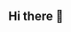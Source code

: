 ## Hi there 👋

<!--
**Sohailk07/sohailk07** is a ✨ _special_ ✨ repository because its `README.md` (this file) appears on your GitHub profile.

Here are some ideas to get you started:

- 🔭 I’m currently working on ... python
- 🌱 I’m currently learning ... java
- 👯 I’m looking to collaborate on ...
- 🤔 I’m looking for help with ...
- 💬 Ask me about ...
- 📫 How to reach me: ... sohailrdx146@gmail.com
- 😄 Pronouns: ...
- ⚡ Fun fact: ...
-->
